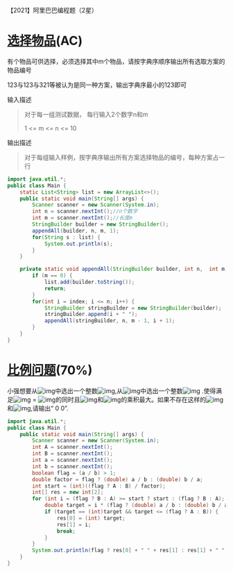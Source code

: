 【2021】阿里巴巴编程题（2星）

# [选择物品](https://www.nowcoder.com/question/next?pid=30440590&qid=1664934&tid=44162073)(AC)

有个物品可供选择，必须选择其中m个物品，请按字典序顺序输出所有选取方案的物品编号

123与123与321等被认为是同一种方案，输出字典序最小的123即可

输入描述

> 对于每一组测试数据， 每行输入2个数字n和m
>
> 1 <= m <= n <= 10 

输出描述

> 对于每组输入样例，按字典序输出所有方案选择物品的编号，每种方案占一行

```java
import java.util.*;
public class Main {
    static List<String> list = new ArrayList<>();
    public static void main(String[] args) {
        Scanner scanner = new Scanner(System.in);
        int n = scanner.nextInt();//n个数字
        int m = scanner.nextInt();//长度m
        StringBuilder builder = new StringBuilder();
        appendAll(builder, n, m, 1);
        for(String s : list) {
            System.out.println(s);
        }
    }

    private static void appendAll(StringBuilder builder, int n,  int m, int index) {
        if (m == 0) {
            list.add(builder.toString());
            return;
        }
        for(int i = index; i <= n; i++) {
            StringBuilder stringBuilder = new StringBuilder(builder);
            stringBuilder.append(i + " ");
            appendAll(stringBuilder, n, m - 1, i + 1);
        }
    }
}

```

# [比例问题](https://www.nowcoder.com/question/next?pid=30440590&qid=1664934&tid=44162073)(70%)

小强想要从![img](https://www.nowcoder.com/equation?tex=%5B1%2CA%5D)中选出一个整数![img](https://www.nowcoder.com/equation?tex=x),从![img](https://www.nowcoder.com/equation?tex=%5B1%2CB%5D)中选出一个整数![img](https://www.nowcoder.com/equation?tex=y) .使得满足![img](https://www.nowcoder.com/equation?tex=%5Cfrac%7Bx%7D%7By%7D) = ![img](https://www.nowcoder.com/equation?tex=%5Cfrac%7Ba%7D%7Bb%7D)的同时且![img](https://www.nowcoder.com/equation?tex=x)和![img](https://www.nowcoder.com/equation?tex=y)的乘积最大。如果不存在这样的![img](https://www.nowcoder.com/equation?tex=x)和![img](https://www.nowcoder.com/equation?tex=y),请输出“ 0 0”.

```java
import java.util.*;
public class Main {
    public static void main(String[] args) {
        Scanner scanner = new Scanner(System.in);
        int A = scanner.nextInt();
        int B = scanner.nextInt();
        int a = scanner.nextInt();
        int b = scanner.nextInt();
        boolean flag = (a / b) > 1;
        double factor = flag ? (double) a / b : (double) b / a;
        int start = (int)((flag ? A : B) / factor);
        int[] res = new int[2];
        for (int i = (flag ? B : A) >= start ? start : (flag ? B : A); i >= 1; i--) {
            double target = i * (flag ? (double) a / b : (double) b / a);
            if (target == (int)target && target <= (flag ? A : B)) {
                res[0] = (int) target;
                res[1] = i;
                break;
            }
        }
        System.out.println(flag ? res[0] + " " + res[1] : res[1] + " " + res[0]);
    }
}
```

